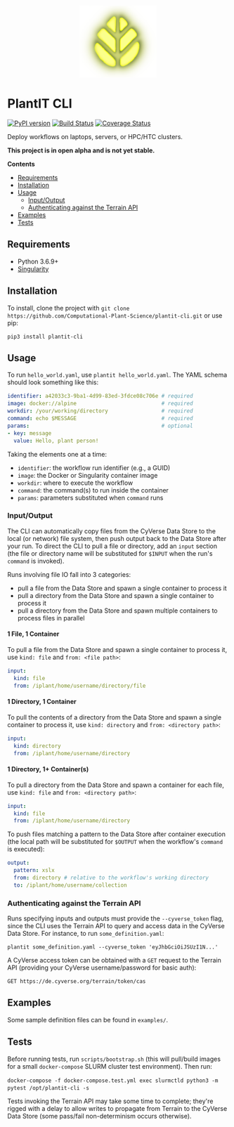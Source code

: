 <p align="center">
<img src="https://github.com/Computational-Plant-Science/plantit/blob/master/plantit/front_end/src/assets/logo.png?raw=true" />
</p>

# PlantIT CLI

[![PyPI version](https://badge.fury.io/py/plantit-cli.svg)](https://badge.fury.io/py/plantit-cli) [![Build Status](https://travis-ci.com/Computational-Plant-Science/plantit-cli.svg?branch=master)](https://travis-ci.com/Computational-Plant-Science/plantit-cli) [![Coverage Status](https://coveralls.io/repos/github/Computational-Plant-Science/plantit-cli/badge.svg)](https://coveralls.io/github/Computational-Plant-Science/plantit-cli)

Deploy workflows on laptops, servers, or HPC/HTC clusters.

**This project is in open alpha and is not yet stable.**

<!-- START doctoc generated TOC please keep comment here to allow auto update -->
<!-- DON'T EDIT THIS SECTION, INSTEAD RE-RUN doctoc TO UPDATE -->
**Contents**

- [Requirements](#requirements)
- [Installation](#installation)
- [Usage](#usage)
  - [Input/Output](#inputoutput)
  - [Authenticating against the Terrain API](#authenticating-against-the-terrain-api)
- [Examples](#examples)
- [Tests](#tests)

<!-- END doctoc generated TOC please keep comment here to allow auto update -->

## Requirements


- Python 3.6.9+
- [Singularity](https://sylabs.io/docs/)

## Installation

To install, clone the project with `git clone https://github.com/Computational-Plant-Science/plantit-cli.git` or use pip:

```
pip3 install plantit-cli
```

## Usage

To run `hello_world.yaml`, use `plantit hello_world.yaml`. The YAML schema should look something like this:

```yaml
identifier: a42033c3-9ba1-4d99-83ed-3fdce08c706e # required
image: docker://alpine                           # required
workdir: /your/working/directory                 # required
command: echo $MESSAGE                           # required
params:                                          # optional
- key: message
  value: Hello, plant person!
```

Taking the elements one at a time:

- `identifier`: the workflow run identifier (e.g., a GUID)
- `image`: the Docker or Singularity container image
- `workdir`: where to execute the workflow
- `command`: the command(s) to run inside the container
- `params`: parameters substituted when `command` runs

### Input/Output

The CLI can automatically copy files from the CyVerse Data Store to the local (or network) file system, then push output back to the Data Store after your run. To direct the CLI to pull a file or directory, add an `input` section (the file or directory name will be substituted for `$INPUT` when the run's `command` is invoked).

Runs involving file IO fall into 3 categories:

- pull a file from the Data Store and spawn a single container to process it
- pull a directory from the Data Store and spawn a single container to process it
- pull a directory from the Data Store and spawn multiple containers to process files in parallel

#### 1 File, 1 Container

To pull a file from the Data Store and spawn a single container to process it, use `kind: file` and `from: <file path>`:

```yaml
input:
  kind: file
  from: /iplant/home/username/directory/file
```

#### 1 Directory, 1 Container

To pull the contents of a directory from the Data Store and spawn a single container to process it, use `kind: directory` and `from: <directory path>`:

```yaml
input:
  kind: directory
  from: /iplant/home/username/directory
```

#### 1 Directory, 1+ Container(s)

To pull a directory from the Data Store and spawn a container for each file, use `kind: file` and `from: <directory path>`:

```yaml
input:
  kind: file
  from: /iplant/home/username/directory
```

To push files matching a pattern to the Data Store after container execution (the local path will be substituted for `$OUTPUT` when the workflow's `command` is executed):

```yaml
output:
  pattern: xslx
  from: directory # relative to the workflow's working directory
  to: /iplant/home/username/collection
```

### Authenticating against the Terrain API

Runs specifying inputs and outputs must provide the `--cyverse_token` flag, since the CLI uses the Terrain API to query and access data in the CyVerse Data Store. For instance, to run `some_definition.yaml`:

```shell script
plantit some_definition.yaml --cyverse_token 'eyJhbGciOiJSUzI1N...'
```

A CyVerse access token can be obtained with a `GET` request to the Terrain API (providing your CyVerse username/password for basic auth):

```shell script
GET https://de.cyverse.org/terrain/token/cas
```

## Examples

Some sample definition files can be found in `examples/`.

## Tests

Before running tests, run `scripts/bootstrap.sh` (this will pull/build images for a small `docker-compose` SLURM cluster test environment). Then run:

```docker-compose -f docker-compose.test.yml exec slurmctld python3 -m pytest /opt/plantit-cli -s```

Tests invoking the Terrain API may take some time to complete; they're rigged with a delay to allow writes to propagate from Terrain to the CyVerse Data Store (some pass/fail non-determinism occurs otherwise).
